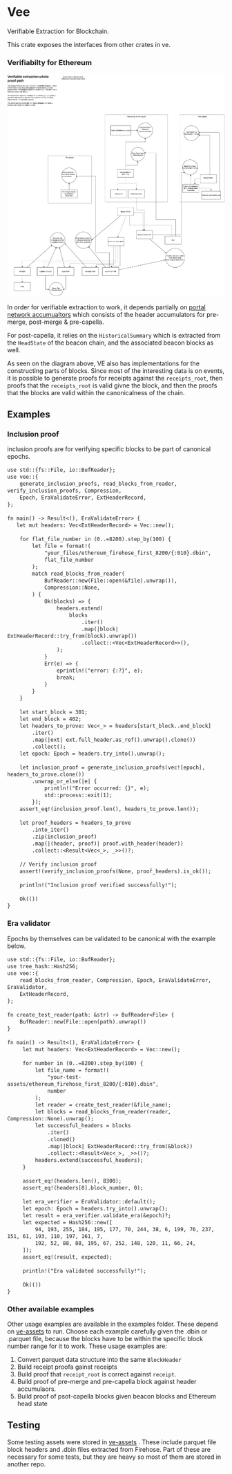 # Vee

Verifiable Extraction for Blockchain.

This crate exposes the interfaces from other crates in ve.

### Verifiabilty for Ethereum
![Full path of proofs diagram](./assets/diagram.svg)


In order for verifiable extraction to work, it depends partially on [portal network accumualtors](https://github.com/ethereum/portal-accumulators)
which consists of the header accumulators for pre-merge, post-merge & pre-capella.

For post-capella, it relies on the 
`HistoricalSummary` which is extracted from the `HeadState` of the beacon chain, and the associated beacon blocks as well. 

As seen on the diagram above, VE also has implementations for the constructing parts of blocks. Since most of the interesting data is on events, it is possible to generate proofs for receipts against the `receipts_root`, then proofs that the `receipts_root` is valid givne the block, and then the proofs that the blocks are valid within the canonicalness of the chain.


## Examples

### Inclusion proof

inclusion proofs are for verifying specific blocks to be part of canonical epochs. 

```rust,no_run
use std::{fs::File, io::BufReader};
use vee::{
    generate_inclusion_proofs, read_blocks_from_reader, verify_inclusion_proofs, Compression,
    Epoch, EraValidateError, ExtHeaderRecord,
};

fn main() -> Result<(), EraValidateError> {
   let mut headers: Vec<ExtHeaderRecord> = Vec::new();

    for flat_file_number in (0..=8200).step_by(100) {
        let file = format!(
            "your_files/ethereum_firehose_first_8200/{:010}.dbin",
            flat_file_number
        );
        match read_blocks_from_reader(
            BufReader::new(File::open(&file).unwrap()),
            Compression::None,
        ) {
            Ok(blocks) => {
                headers.extend(
                    blocks
                        .iter()
                        .map(|block| ExtHeaderRecord::try_from(block).unwrap())
                        .collect::<Vec<ExtHeaderRecord>>(),
                );
            }
            Err(e) => {
                eprintln!("error: {:?}", e);
                break;
            }
        }
    }

    let start_block = 301;
    let end_block = 402;
    let headers_to_prove: Vec<_> = headers[start_block..end_block]
        .iter()
        .map(|ext| ext.full_header.as_ref().unwrap().clone())
        .collect();
    let epoch: Epoch = headers.try_into().unwrap();

    let inclusion_proof = generate_inclusion_proofs(vec![epoch], headers_to_prove.clone())
        .unwrap_or_else(|e| {
            println!("Error occurred: {}", e);
            std::process::exit(1);
        });
    assert_eq!(inclusion_proof.len(), headers_to_prove.len());

    let proof_headers = headers_to_prove
        .into_iter()
        .zip(inclusion_proof)
        .map(|(header, proof)| proof.with_header(header))
        .collect::<Result<Vec<_>, _>>()?;

    // Verify inclusion proof
    assert!(verify_inclusion_proofs(None, proof_headers).is_ok());

    println!("Inclusion proof verified successfully!");

    Ok(())
}    
```

### Era validator

Epochs by themselves can be validated to be canonical
with the example below.

```rust,no_run
use std::{fs::File, io::BufReader};
use tree_hash::Hash256;
use vee::{
    read_blocks_from_reader, Compression, Epoch, EraValidateError, EraValidator,
    ExtHeaderRecord,
};

fn create_test_reader(path: &str) -> BufReader<File> {
    BufReader::new(File::open(path).unwrap())
}

fn main() -> Result<(), EraValidateError> {
     let mut headers: Vec<ExtHeaderRecord> = Vec::new();

     for number in (0..=8200).step_by(100) {
         let file_name = format!(
             "your-test-assets/ethereum_firehose_first_8200/{:010}.dbin",
             number
         );
         let reader = create_test_reader(&file_name);
         let blocks = read_blocks_from_reader(reader, Compression::None).unwrap();
         let successful_headers = blocks
             .iter()
             .cloned()
             .map(|block| ExtHeaderRecord::try_from(&block))
             .collect::<Result<Vec<_>, _>>()?;
         headers.extend(successful_headers);
     }

     assert_eq!(headers.len(), 8300);
     assert_eq!(headers[0].block_number, 0);

     let era_verifier = EraValidator::default();     
     let epoch: Epoch = headers.try_into().unwrap();
     let result = era_verifier.validate_era(&epoch)?;
     let expected = Hash256::new([
         94, 193, 255, 184, 195, 177, 70, 244, 38, 6, 199, 76, 237, 151, 61, 193, 110, 197, 161, 7,
         192, 52, 88, 88, 195, 67, 252, 148, 120, 11, 66, 24,
     ]);
     assert_eq!(result, expected);

     println!("Era validated successfully!");

     Ok(())
}
```

### Other available examples

Other usage examples are available in the examples folder. These depend on  [ve-assets](https://github.com/semiotic-ai/ve-assets) to run. Choose each example carefully given the .dbin or .parquet file, because the blocks have to be within the specific block number range for it to work. These usage examples are:

1. Convert parquet data structure into the same `BlockHeader` 
2. Build receipt proofa gainst receipts
3. Build proof that `receipt_root` is correct against `receipt`.
4. Build proof of pre-merge and pre-capella block against header accumulaors.
5. Build proof of psot-capella blocks given beacon blocks and Ethereum head state

## Testing

Some testing assets were stored in [ve-assets](https://github.com/semiotic-ai/ve-assets)
. These include parquet file block headers and .dbin files extracted from Firehose. Part of these are necessary for some tests, but they are heavy so most of them are stored in another repo.

